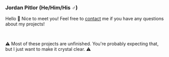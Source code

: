 ### Jordan Pitlor (He/Him/His ♂️)

Hello 👋 Nice to meet you! Feel free to [contact](mailto:jordan@pitlor.dev) me if you have any questions about my projects!

&nbsp;

⚠ Most of these projects are unfinished. You're probably expecting that, but I just want to make it crystal clear. ⚠
